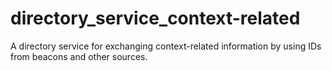 # directory_service_context-related
A directory service for exchanging context-related information by using IDs from beacons and other sources.
